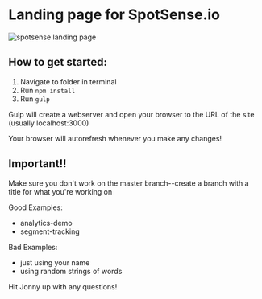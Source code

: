 # Landing page for SpotSense.io

![spotsense landing page](https://i.ibb.co/r4hjBcG/Screen-Shot-2020-11-10-at-12-26-41-PM.png)

## How to get started:

1. Navigate to folder in terminal
2. Run `npm install`
3. Run `gulp`

Gulp will create a webserver and open your browser to the URL of the site (usually localhost:3000)

Your browser will autorefresh whenever you make any changes!

## Important!!
Make sure you don't work on the master branch--create a branch with a title for what you're working on

Good Examples:
* analytics-demo
* segment-tracking

Bad Examples:
* just using your name
* using random strings of words

Hit Jonny up with any questions!
